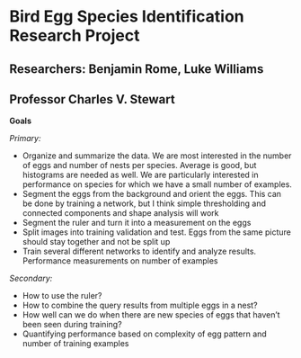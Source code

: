 # Bird Egg Species Identification Research Project
## Researchers: Benjamin Rome, Luke Williams
## Professor Charles V. Stewart

**Goals**

_Primary:_
- Organize and summarize the data. We are most interested in the number of eggs and number of nests per species.  Average is good, but histograms are needed as well. We are particularly interested in performance on species for which we have a small number of examples.
- Segment the eggs from the background and orient the eggs. This can be done by training a network, but I think simple thresholding and connected components and shape analysis will work
- Segment the ruler and turn it into a measurement on the eggs
- Split images into training validation and test. Eggs from the same picture should stay together and not be split up
- Train several different networks to identify and analyze results. Performance measurements on number of examples

_Secondary:_
- How to use the ruler?
- How to combine the query results from multiple eggs in a nest?
- How well can we do when there are new species of eggs that haven’t been seen during training?
- Quantifying performance based on complexity of egg pattern and number of training examples
